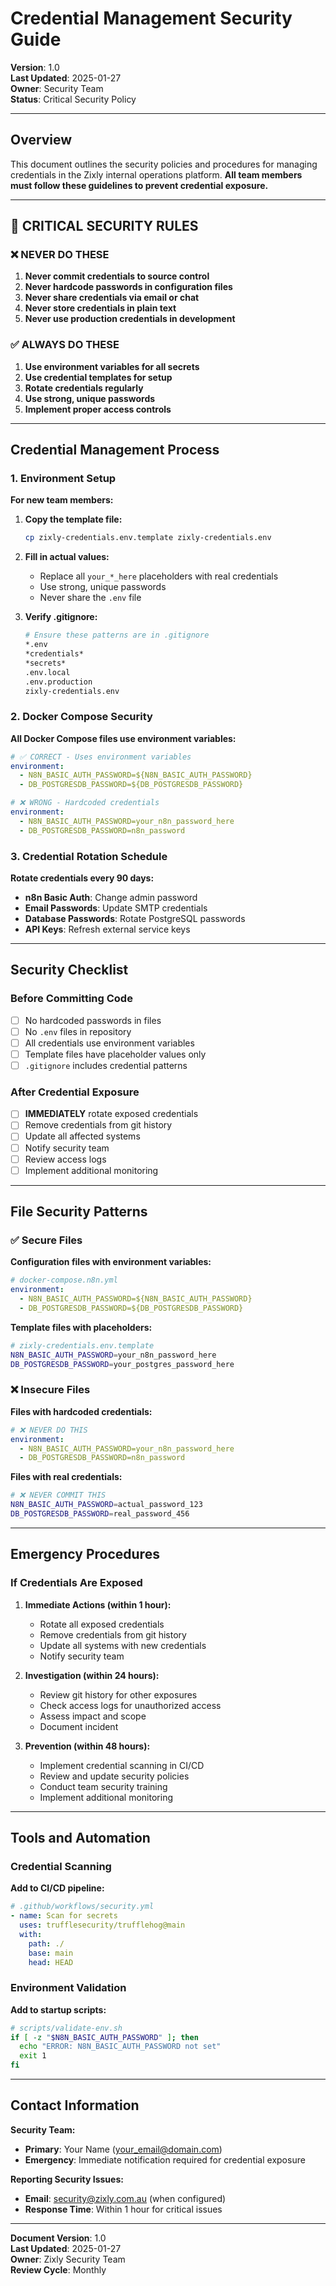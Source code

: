 # Credential Management Security Guide

**Version**: 1.0  
**Last Updated**: 2025-01-27  
**Owner**: Security Team  
**Status**: Critical Security Policy

---

## Overview

This document outlines the security policies and procedures for managing credentials in the Zixly internal operations platform. **All team members must follow these guidelines to prevent credential exposure.**

---

## 🚨 CRITICAL SECURITY RULES

### ❌ NEVER DO THESE

1. **Never commit credentials to source control**
2. **Never hardcode passwords in configuration files**
3. **Never share credentials via email or chat**
4. **Never store credentials in plain text**
5. **Never use production credentials in development**

### ✅ ALWAYS DO THESE

1. **Use environment variables for all secrets**
2. **Use credential templates for setup**
3. **Rotate credentials regularly**
4. **Use strong, unique passwords**
5. **Implement proper access controls**

---

## Credential Management Process

### 1. Environment Setup

**For new team members:**

1. **Copy the template file:**

   ```bash
   cp zixly-credentials.env.template zixly-credentials.env
   ```

2. **Fill in actual values:**
   - Replace all `your_*_here` placeholders with real credentials
   - Use strong, unique passwords
   - Never share the `.env` file

3. **Verify .gitignore:**
   ```bash
   # Ensure these patterns are in .gitignore
   *.env
   *credentials*
   *secrets*
   .env.local
   .env.production
   zixly-credentials.env
   ```

### 2. Docker Compose Security

**All Docker Compose files use environment variables:**

```yaml
# ✅ CORRECT - Uses environment variables
environment:
  - N8N_BASIC_AUTH_PASSWORD=${N8N_BASIC_AUTH_PASSWORD}
  - DB_POSTGRESDB_PASSWORD=${DB_POSTGRESDB_PASSWORD}

# ❌ WRONG - Hardcoded credentials
environment:
  - N8N_BASIC_AUTH_PASSWORD=your_n8n_password_here
  - DB_POSTGRESDB_PASSWORD=n8n_password
```

### 3. Credential Rotation Schedule

**Rotate credentials every 90 days:**

- **n8n Basic Auth**: Change admin password
- **Email Passwords**: Update SMTP credentials
- **Database Passwords**: Rotate PostgreSQL passwords
- **API Keys**: Refresh external service keys

---

## Security Checklist

### Before Committing Code

- [ ] No hardcoded passwords in files
- [ ] No `.env` files in repository
- [ ] All credentials use environment variables
- [ ] Template files have placeholder values only
- [ ] `.gitignore` includes credential patterns

### After Credential Exposure

- [ ] **IMMEDIATELY** rotate exposed credentials
- [ ] Remove credentials from git history
- [ ] Update all affected systems
- [ ] Notify security team
- [ ] Review access logs
- [ ] Implement additional monitoring

---

## File Security Patterns

### ✅ Secure Files

**Configuration files with environment variables:**

```yaml
# docker-compose.n8n.yml
environment:
  - N8N_BASIC_AUTH_PASSWORD=${N8N_BASIC_AUTH_PASSWORD}
  - DB_POSTGRESDB_PASSWORD=${DB_POSTGRESDB_PASSWORD}
```

**Template files with placeholders:**

```bash
# zixly-credentials.env.template
N8N_BASIC_AUTH_PASSWORD=your_n8n_password_here
DB_POSTGRESDB_PASSWORD=your_postgres_password_here
```

### ❌ Insecure Files

**Files with hardcoded credentials:**

```yaml
# ❌ NEVER DO THIS
environment:
  - N8N_BASIC_AUTH_PASSWORD=your_n8n_password_here
  - DB_POSTGRESDB_PASSWORD=n8n_password
```

**Files with real credentials:**

```bash
# ❌ NEVER COMMIT THIS
N8N_BASIC_AUTH_PASSWORD=actual_password_123
DB_POSTGRESDB_PASSWORD=real_password_456
```

---

## Emergency Procedures

### If Credentials Are Exposed

1. **Immediate Actions (within 1 hour):**
   - Rotate all exposed credentials
   - Remove credentials from git history
   - Update all systems with new credentials
   - Notify security team

2. **Investigation (within 24 hours):**
   - Review git history for other exposures
   - Check access logs for unauthorized access
   - Assess impact and scope
   - Document incident

3. **Prevention (within 48 hours):**
   - Implement credential scanning in CI/CD
   - Review and update security policies
   - Conduct team security training
   - Implement additional monitoring

---

## Tools and Automation

### Credential Scanning

**Add to CI/CD pipeline:**

```yaml
# .github/workflows/security.yml
- name: Scan for secrets
  uses: trufflesecurity/trufflehog@main
  with:
    path: ./
    base: main
    head: HEAD
```

### Environment Validation

**Add to startup scripts:**

```bash
# scripts/validate-env.sh
if [ -z "$N8N_BASIC_AUTH_PASSWORD" ]; then
  echo "ERROR: N8N_BASIC_AUTH_PASSWORD not set"
  exit 1
fi
```

---

## Contact Information

**Security Team:**

- **Primary**: Your Name (your_email@domain.com)
- **Emergency**: Immediate notification required for credential exposure

**Reporting Security Issues:**

- **Email**: security@zixly.com.au (when configured)
- **Response Time**: Within 1 hour for critical issues

---

**Document Version**: 1.0  
**Last Updated**: 2025-01-27  
**Owner**: Zixly Security Team  
**Review Cycle**: Monthly
